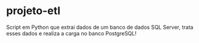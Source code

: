 # projeto-etl
Script em Python que extrai dados de um banco de dados SQL Server, trata esses dados e realiza a carga no banco PostgreSQL!
